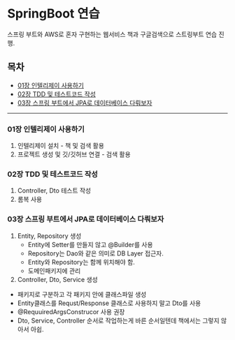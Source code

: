 # SpringBoot 연습
스프링 부트와 AWS로 혼자 구현하는 웹서비스 책과 구글검색으로 스트링부트 연습 진행.

## 목차
- [01장 인텔리제이 사용하기](#01장-인텔리제이-사용하기)
- [02장 TDD 및 테스트코드 작성](#02장-TDD-및-테스트코드-작성)
- [03장 스프링 부트에서 JPA로 데이터베이스 다뤄보자](#03장-스프링-부트에서-JPA로-데이터베이스-다뤄보자)

---

### 01장 인텔리제이 사용하기
1. 인텔리제이 설치 - 책 및 검색 활용
2. 프로젝트 생성 및 깃/깃허브 연결 - 검색 활용
  
### 02장 TDD 및 테스트코드 작성
1. Controller, Dto 테스트 작성
2. 롬복 사용

### 03장 스프링 부트에서 JPA로 데이터베이스 다뤄보자
1. Entity, Repository 생성
    - Entity에 Setter를 만들지 않고 @Builder를 사용
    - Repository는 Dao와 같은 의미로 DB Layer 접근자.
    - Entity와 Repository는 함께 위치해야 함.
    - 도메인패키지에 관리
2. Controller, Dto, Service 생성
  - 패키지로 구분하고 각 패키지 안에 클래스파일 생성
  - Entity클래스를 Requst/Response 클래스로 사용하지 말고 Dto를 사용
  - @RequuiredArgsConstrucor 사용 권장
  - Dto, Service, Controller 순서로 작업하는게 바른 순서일텐데 책에서는 그렇지 않아서 아쉽.
